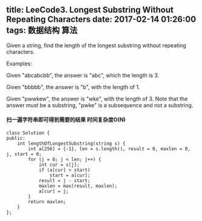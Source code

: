 title: LeeCode3. Longest Substring Without Repeating Characters
date: 2017-02-14 01:26:00
tags: 数据结构 算法
---

Given a string, find the length of the longest substring without repeating characters.

Examples:

Given "abcabcbb", the answer is "abc", which the length is 3.

Given "bbbbb", the answer is "b", with the length of 1.

Given "pwwkew", the answer is "wke", with the length of 3. Note that the answer must be a substring, "pwke" is a subsequence and not a substring.



#### 扫一遍字符串即可得到需要的结果 时间复杂度O(N)
```
class Solution {
public:
    int lengthOfLongestSubstring(string s) {
        int a[256] = {-1}, len = s.length(), result = 0, maxlen = 0, j, start = 0;
        for (j = 0; j < len; j++) {
            int cur = s[j];
            if (a[cur] > start)
                start = a[cur];
            result = j - start;
            maxlen = max(result, maxlen);
            a[cur] = j;
        }
        return maxlen;
    }
};
```
